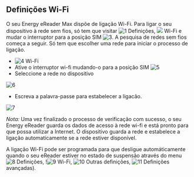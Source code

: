 ## Definições Wi-Fi

O seu Energy eReader Max dispõe de ligação Wi-Fi. Para ligar o seu dispositivo à rede sem fios, só tem que visitar  ![1](http://static.energysistem.com/images/manuals/42535/569d0d8721035.jpg) Definições, ![](http://static.energysistem.com/images/manuals/42535/569cd10f940dd.jpg) Wi-Fi e mudar o interruptor para a posição SIM ![3](http://static.energysistem.com/images/manuals/42091/54995472af5d9.jpg). A pesquisa de redes sem fios começa a seguir. Só tem que escolher uma rede para iniciar o processo de ligação.

- ![4](http://static.energysistem.com/images/manuals/42535/569cd10f940dd.jpg) Wi-Fi 
- Ative o interruptor wi-fi mudando-o para a posição SIM ![5](http://static.energysistem.com/images/manuals/42091/54995472af5d9.jpg)
- Seleccione a rede no dispositivo

![6](http://static.energysistem.com/images/manuals/42535/569d1480c2fc5.jpg)

- Escreva a palavra-passe para estabelecer a ligacão.

![7](http://static.energysistem.com/images/manuals/42535/569d13874ab30.jpg)

*Nota:* Uma vez finalizado o processo de verificação com sucesso, o seu Energy eReader guarda os dados de acesso à rede wi-fi e está pronto para que possa utilizar a Internet. O dispositivo guarda a rede e estabelece a ligação automaticamente se a rede estiver disponível. 

A ligação Wi-Fi pode ser programada para que desligue automáticamente quando o seu eReader estiver no estado de suspensão através do menu ![8](http://static.energysistem.com/images/manuals/42535/569d0d8721035.jpg) Definições, !![9](http://static.energysistem.com/images/manuals/42535/569cd10f940dd.jpg) Wi-Fi, ![10](http://static.energysistem.com/images/manuals/42535/59638e1a4f148.jpg) Outras definições, ![11](http://static.energysistem.com/images/manuals/42535/569d0d8721035.jpg) Definições avançadas).

